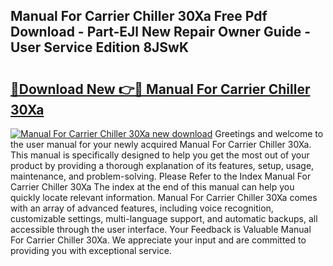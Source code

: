 ## Manual For Carrier Chiller 30Xa Free Pdf Download - Part-EJl New Repair Owner Guide - User Service Edition 8JSwK

# <h2><a href="http://bc62943.oget.top/?id=Manual+For+Carrier+Chiller+30Xa">🔗Download New 👉🔴 Manual For Carrier Chiller 30Xa</a></h2>

[![Manual For Carrier Chiller 30Xa new download](https://i.imgur.com/5g1atiW.png)](http://bc62943.oget.top/?id=Manual+For+Carrier+Chiller+30Xa)
Greetings and welcome to the user manual for your newly acquired Manual For Carrier Chiller 30Xa. This manual is specifically designed to help you get the most out of your product by providing a thorough explanation of its features, setup, usage, maintenance, and problem-solving. Please Refer to the Index Manual For Carrier Chiller 30Xa The index at the end of this manual can help you quickly locate relevant information. Manual For Carrier Chiller 30Xa comes with an array of advanced features, including voice recognition, customizable settings, multi-language support, and automatic backups, all accessible through the user interface. Your Feedback is Valuable Manual For Carrier Chiller 30Xa. We appreciate your input and are committed to providing you with exceptional service.
